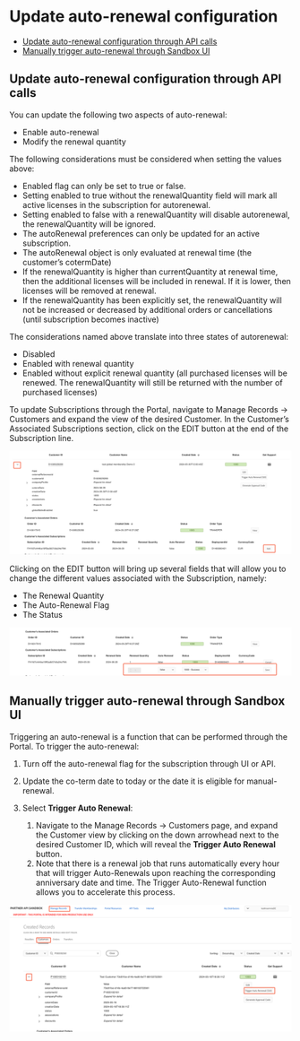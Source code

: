 # Update auto-renewal configuration

- [Update  auto-renewal configuration through API calls](#update--auto-renewal-configuration-through-api-calls)
- [Manually trigger auto-renewal through Sandbox UI](#manually-trigger-auto-renewal-through-sandbox-ui)

## Update  auto-renewal configuration through API calls

You can update the following two aspects of auto-renewal:

- Enable auto-renewal
- Modify the renewal quantity

The following considerations must be considered when setting the values above:

- Enabled flag can only be set to true or false.
- Setting enabled to true without the renewalQuantity field will mark all active licenses in the subscription for autorenewal.
- Setting enabled to false with a renewalQuantity will disable autorenewal, the renewalQuantity will be ignored.
- The autoRenewal preferences can only be updated for an active subscription.
- The autoRenewal object is only evaluated at renewal time (the customer’s cotermDate)
- If the renewalQuantity is higher than currentQuantity at renewal time, then the additional licenses will be included in renewal. If it is lower, then licenses will be removed at renewal.
- If the renewalQuantity has been explicitly set, the renewalQuantity will not be increased or decreased by additional orders or cancellations (until subscription becomes inactive)

The considerations named above translate into three states of autorenewal:

- Disabled
- Enabled with renewal quantity
- Enabled without explicit renewal quantity (all purchased licenses will be renewed. The renewalQuantity will still be returned with the number of purchased licenses)

To update Subscriptions through the Portal, navigate to Manage Records -> Customers and expand the view of the desired Customer. In the Customer’s Associated Subscriptions section, click on the EDIT button at the end of the Subscription line.

![Updating Subscription details in Sandbox Portal -1](../image/update_subscription_1.png)

Clicking on the EDIT button will bring up several fields that will allow you to change the different values associated with the Subscription, namely:

- The Renewal Quantity
- The Auto-Renewal Flag
- The Status

![Updating Subscription details in Sandbox Portal -2](../image/update_subscription_2.png)

## Manually trigger auto-renewal through Sandbox UI

Triggering an auto-renewal is a function that can be performed through the Portal. To trigger the auto-renewal:

1. Turn off the auto-renewal flag for the subscription through UI or API.
2. Update the co-term date to today or the date it is eligible for manual-renewal.
3. Select **Trigger Auto Renewal**:

   1. Navigate to the Manage Records -> Customers page, and expand the Customer view by clicking on the down arrowhead next to the desired Customer ID, which will reveal the **Trigger Auto Renewal** button.
   2. Note that there is a renewal job that runs automatically every hour that will trigger Auto-Renewals upon reaching the corresponding anniversary date and time. The Trigger Auto-Renewal function allows you to accelerate this process.

![Triggering auto-renewal](../image/trigger.png)
